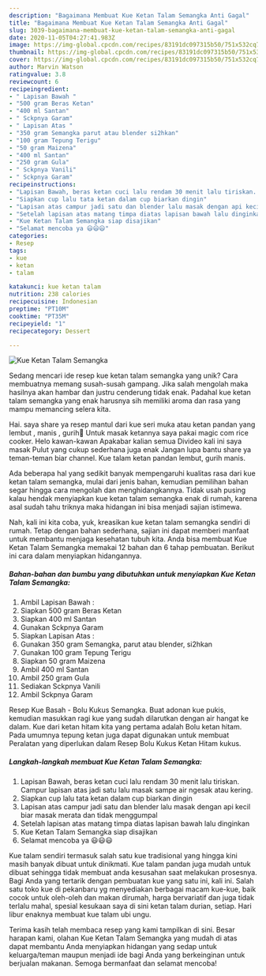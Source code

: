 ```yaml
---
description: "Bagaimana Membuat Kue Ketan Talam Semangka Anti Gagal"
title: "Bagaimana Membuat Kue Ketan Talam Semangka Anti Gagal"
slug: 3039-bagaimana-membuat-kue-ketan-talam-semangka-anti-gagal
date: 2020-11-05T04:27:41.983Z
image: https://img-global.cpcdn.com/recipes/83191dc097315b50/751x532cq70/kue-ketan-talam-semangka-foto-resep-utama.jpg
thumbnail: https://img-global.cpcdn.com/recipes/83191dc097315b50/751x532cq70/kue-ketan-talam-semangka-foto-resep-utama.jpg
cover: https://img-global.cpcdn.com/recipes/83191dc097315b50/751x532cq70/kue-ketan-talam-semangka-foto-resep-utama.jpg
author: Marvin Watson
ratingvalue: 3.8
reviewcount: 6
recipeingredient:
- " Lapisan Bawah "
- "500 gram Beras Ketan"
- "400 ml Santan"
- " Sckpnya Garam"
- " Lapisan Atas "
- "350 gram Semangka parut atau blender si2hkan"
- "100 gram Tepung Terigu"
- "50 gram Maizena"
- "400 ml Santan"
- "250 gram Gula"
- " Sckpnya Vanili"
- " Sckpnya Garam"
recipeinstructions:
- "Lapisan Bawah, beras ketan cuci lalu rendam 30 menit lalu tiriskan. Campur lapisan atas jadi satu lalu masak sampe air ngesak atau kering."
- "Siapkan cup lalu tata ketan dalam cup biarkan dingin"
- "Lapisan atas campur jadi satu dan blender lalu masak dengan api kecil biar masak merata dan tidak menggumpal"
- "Setelah lapisan atas matang timpa diatas lapisan bawah lalu dinginkan"
- "Kue Ketan Talam Semangka siap disajikan"
- "Selamat mencoba ya 😃😃😃"
categories:
- Resep
tags:
- kue
- ketan
- talam

katakunci: kue ketan talam 
nutrition: 238 calories
recipecuisine: Indonesian
preptime: "PT10M"
cooktime: "PT35M"
recipeyield: "1"
recipecategory: Dessert

---
```



![Kue Ketan Talam Semangka](https://img-global.cpcdn.com/recipes/83191dc097315b50/751x532cq70/kue-ketan-talam-semangka-foto-resep-utama.jpg)

Sedang mencari ide resep kue ketan talam semangka yang unik? Cara membuatnya memang susah-susah gampang. Jika salah mengolah maka hasilnya akan hambar dan justru cenderung tidak enak. Padahal kue ketan talam semangka yang enak harusnya sih memiliki aroma dan rasa yang mampu memancing selera kita.

Hai. saya share ya resep mantul dari kue seri muka atau ketan pandan yang lembut , manis , gurih🥰 Untuk masak ketannya saya pakai magic com rice cooker. Helo kawan-kawan Apakabar kalian semua Divideo kali ini saya masak Pulut yang cukup sederhana juga enak Jangan lupa bantu share ya teman-teman biar channel. Kue talam ketan pandan lembut, gurih manis.

Ada beberapa hal yang sedikit banyak mempengaruhi kualitas rasa dari kue ketan talam semangka, mulai dari jenis bahan, kemudian pemilihan bahan segar hingga cara mengolah dan menghidangkannya. Tidak usah pusing kalau hendak menyiapkan kue ketan talam semangka enak di rumah, karena asal sudah tahu triknya maka hidangan ini bisa menjadi sajian istimewa.


Nah, kali ini kita coba, yuk, kreasikan kue ketan talam semangka sendiri di rumah. Tetap dengan bahan sederhana, sajian ini dapat memberi manfaat untuk membantu menjaga kesehatan tubuh kita. Anda bisa membuat Kue Ketan Talam Semangka memakai 12 bahan dan 6 tahap pembuatan. Berikut ini cara dalam menyiapkan hidangannya.

<!--inarticleads1-->

##### Bahan-bahan dan bumbu yang dibutuhkan untuk menyiapkan Kue Ketan Talam Semangka:

1. Ambil  Lapisan Bawah :
1. Siapkan 500 gram Beras Ketan
1. Siapkan 400 ml Santan
1. Gunakan  Sckpnya Garam
1. Siapkan  Lapisan Atas :
1. Gunakan 350 gram Semangka, parut atau blender, si2hkan
1. Gunakan 100 gram Tepung Terigu
1. Siapkan 50 gram Maizena
1. Ambil 400 ml Santan
1. Ambil 250 gram Gula
1. Sediakan  Sckpnya Vanili
1. Ambil  Sckpnya Garam


Resep Kue Basah - Bolu Kukus Semangka. Buat adonan kue pukis, kemudian masukkan ragi kue yang sudah dilarutkan dengan air hangat ke dalam. Kue dari ketan hitam kita yang pertama adalah Bolu ketan hitam. Pada umumnya tepung ketan juga dapat digunakan untuk membuat Peralatan yang diperlukan dalam Resep Bolu Kukus Ketan Hitam kukus. 

<!--inarticleads2-->

##### Langkah-langkah membuat Kue Ketan Talam Semangka:

1. Lapisan Bawah, beras ketan cuci lalu rendam 30 menit lalu tiriskan. Campur lapisan atas jadi satu lalu masak sampe air ngesak atau kering.
1. Siapkan cup lalu tata ketan dalam cup biarkan dingin
1. Lapisan atas campur jadi satu dan blender lalu masak dengan api kecil biar masak merata dan tidak menggumpal
1. Setelah lapisan atas matang timpa diatas lapisan bawah lalu dinginkan
1. Kue Ketan Talam Semangka siap disajikan
1. Selamat mencoba ya 😃😃😃


Kue talam sendiri termasuk salah satu kue tradisional yang hingga kini masih banyak dibuat untuk dinikmati. Kue talam pandan juga mudah untuk dibuat sehingga tidak membuat anda kesusahan saat melakukan prosesnya. Bagi Anda yang tertarik dengan pembuatan kue yang satu ini, kali ini. Salah satu toko kue di pekanbaru yg menyediakan berbagai macam kue-kue, baik cocok untuk oleh-oleh dan makan dirumah, harga bervariatif dan juga tidak terlalu mahal, spesial kesukaan saya di sini ketan talam durian, setiap. Hari libur enaknya membuat kue talam ubi ungu. 

Terima kasih telah membaca resep yang kami tampilkan di sini. Besar harapan kami, olahan Kue Ketan Talam Semangka yang mudah di atas dapat membantu Anda menyiapkan hidangan yang sedap untuk keluarga/teman maupun menjadi ide bagi Anda yang berkeinginan untuk berjualan makanan. Semoga bermanfaat dan selamat mencoba!
